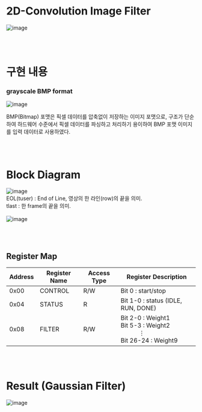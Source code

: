 # 2D-Convolution Image Filter

![image](https://github.com/user-attachments/assets/136dc28a-41d0-462c-a671-e15ec40b35c2)





<br/><br/>

# 구현 내용

### grayscale BMP format
![image](https://github.com/user-attachments/assets/02668b6d-bc63-458f-8b3a-5a6582b842ce)

BMP(Bitmap) 포맷은 픽셀 데이터를 압축없이 저장하는 이미지 포맷으로, 구조가 단순하여 하드웨어 수준에서 픽셀 데이터를 파싱하고 처리하기 용이하여 BMP 포맷 이미지를 입력 데이터로 사용하였다.


<br/><br/>

# Block Diagram
![image](https://github.com/user-attachments/assets/9a6c7ce4-513b-411e-a72e-c1a00f4ec2d8)
<br/>
EOL(tuser) : End of Line, 영상의 한 라인(row)의 끝을 의미.
<br/>
tlast : 한 frame의 끝을 의미.
<br/><br/>
![image](https://github.com/user-attachments/assets/14ddcb70-12d8-4732-85e7-49207e88a65e)

<br/><br/>

## Register Map

| Address       | Register Name | Access Type | Register Description    |
|-------------|------|--------|---------|
| 0x00  | CONTROL    | R/W   | Bit 0 : start/stop    |
| 0x04  | STATUS    | R      | Bit 1-0 : status (IDLE, RUN, DONE)  |
| 0x08  | FILTER    |  R/W     | Bit 2-0 : Weight1 <br/> Bit 5-3 : Weight2 <br/>    ⋮ <br/> Bit 26-24 : Weight9 |

<br/><br/>

# Result (Gaussian Filter)
![image](https://github.com/user-attachments/assets/b197d097-a43c-49d2-81d0-d196fda0c263)



